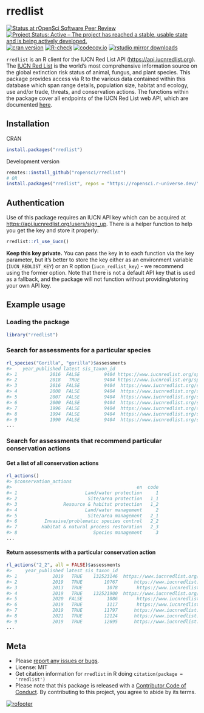 rredlist
========



[![Status at rOpenSci Software Peer Review](https://badges.ropensci.org/663_status.svg)](https://github.com/ropensci/software-review/issues/663)
[![Project Status: Active – The project has reached a stable, usable state and is being actively developed.](https://www.repostatus.org/badges/latest/active.svg)](https://www.repostatus.org/#active)
[![cran version](https://www.r-pkg.org/badges/version/rredlist)](https://cran.r-project.org/package=rredlist)
[![R-check](https://github.com/ropensci/rredlist/actions/workflows/R-check.yml/badge.svg)](https://github.com/ropensci/rredlist/actions/workflows/R-check.yml)
[![codecov.io](https://codecov.io/github/ropensci/rredlist/coverage.svg?branch=master)](https://codecov.io/github/ropensci/rredlist?branch=master)
[![rstudio mirror downloads](https://cranlogs.r-pkg.org/badges/rredlist)](https://github.com/r-hub/cranlogs.app)

`rredlist` is an R client for the IUCN Red List API (https://api.iucnredlist.org). The [IUCN Red List](https://www.iucnredlist.org/) is the world’s most comprehensive information source on the global extinction risk status of animal, fungus, and plant species. This package provides access via R to the various data contained within this database which span range details, population size, habitat and ecology, use and/or trade, threats, and conservation actions. The functions within the package cover all endpoints of the IUCN Red List web API, which are documented [here](https://api.iucnredlist.org/api-docs/index.html).

## Installation

CRAN


``` r
install.packages("rredlist")
```

Development version


``` r
remotes::install_github("ropensci/rredlist")
# OR
install.packages("rredlist", repos = "https://ropensci.r-universe.dev/")
```

## Authentication

Use of this package requires an IUCN API key which can be acquired at https://api.iucnredlist.org/users/sign_up. There is a helper function to help you get the key and store it properly:


``` r
rredlist::rl_use_iucn()
```

**Keep this key private.** You can pass the key in to each function via the key parameter, but it’s better to store the key either as an environment variable (`IUCN_REDLIST_KEY`) or an R option (`iucn_redlist_key`) - we recommend using the former option. Note that there is not a default API key that is used as a fallback, and the package will not function without providing/storing your own API key.

## Example usage

### Loading the package

``` r
library("rredlist")
```

### Search for assessments for a particular species

``` r
rl_species("Gorilla", "gorilla")$assessments
#>    year_published latest sis_taxon_id                                                url assessment_id
#> 1            2016  FALSE         9404 https://www.iucnredlist.org/species/9404/102330408     102330408
#> 2            2018   TRUE         9404 https://www.iucnredlist.org/species/9404/136250858     136250858
#> 3            2016  FALSE         9404  https://www.iucnredlist.org/species/9404/17963949      17963949
#> 4            2008  FALSE         9404  https://www.iucnredlist.org/species/9404/12983787      12983787
#> 5            2007  FALSE         9404  https://www.iucnredlist.org/species/9404/12983966      12983966
#> 6            2000  FALSE         9404  https://www.iucnredlist.org/species/9404/12983737      12983737
#> 7            1996  FALSE         9404  https://www.iucnredlist.org/species/9404/12983764      12983764
#> 8            1994  FALSE         9404  https://www.iucnredlist.org/species/9404/12984167      12984167
#> 9            1990  FALSE         9404  https://www.iucnredlist.org/species/9404/12984186      12984186
...
```

### Search for assessments that recommend particular conservation actions

#### Get a list of all conservation actions

``` r
rl_actions()
#> $conservation_actions
#>                                              en  code
#> 1                         Land/water protection     1
#> 2                          Site/area protection   1_1
#> 3                 Resource & habitat protection   1_2
#> 4                         Land/water management     2
#> 5                          Site/area management   2_1
#> 6          Invasive/problematic species control   2_2
#> 7         Habitat & natural process restoration   2_3
#> 8                            Species management     3
...
```

#### Return assessments with a particular conservation action

``` r
rl_actions("2_2", all = FALSE)$assessments
#>     year_published latest sis_taxon_id                                                   url assessment_id
#> 1             2019   TRUE    132523146  https://www.iucnredlist.org/species/132523146/497499        497499
#> 2             2019   TRUE        10767      https://www.iucnredlist.org/species/10767/498370        498370
#> 3             2013   TRUE         1078       https://www.iucnredlist.org/species/1078/498639        498639
#> 4             2019   TRUE    132521900  https://www.iucnredlist.org/species/132521900/498826        498826
#> 5             2020  FALSE         1086       https://www.iucnredlist.org/species/1086/499235        499235
#> 6             2019   TRUE         1117       https://www.iucnredlist.org/species/1117/500918        500918
#> 7             2019   TRUE        11797      https://www.iucnredlist.org/species/11797/503908        503908
#> 8             2021   TRUE        12124      https://www.iucnredlist.org/species/12124/505402        505402
#> 9             2019   TRUE        12695      https://www.iucnredlist.org/species/12695/507698        507698
...
```

## Meta

* Please [report any issues or bugs](https://github.com/ropensci/rredlist/issues).
* License: MIT
* Get citation information for `rredlist` in R doing `citation(package = 'rredlist')`
* Please note that this package is released with a [Contributor Code of Conduct](https://ropensci.org/code-of-conduct/). By contributing to this project, you agree to abide by its terms.

[![rofooter](https://ropensci.org/public_images/github_footer.png)](https://ropensci.org)
